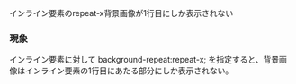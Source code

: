 インライン要素のrepeat-x背景画像が1行目にしか表示されない

### 現象

インライン要素に対して background-repeat:repeat-x; を指定すると、背景画像はインライン要素の1行目にあたる部分にしか表示されない。

